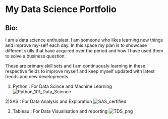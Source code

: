 # My Data Science Portfolio

## Bio: 
I am a data science enthusiast. I am someone who likes learning new things and improve my-self each day. In this space my plan is to showcase different skills that have acquired over the period and how I have used them to solve a business question. 

These are primary skill sets and I am continuously learning in these respective fields to improve myself and keep myself updated with latest trends and new developments.

1) Python : For Data Scince and Machine Learning
![Python_101_Data_Science](https://user-images.githubusercontent.com/61430361/103727762-1a84ce80-5002-11eb-9347-82cb7f13d718.png)

2)SAS : For Data Analysis and Exploration 
![SAS_certified](https://user-images.githubusercontent.com/61430361/103727764-1bb5fb80-5002-11eb-9fa1-ce428ee68d1b.png)

3) Tableau : For Data Visualisation and reporting
![TDS_png](https://user-images.githubusercontent.com/61430361/103727767-1c4e9200-5002-11eb-8bee-5fb664334476.png)







